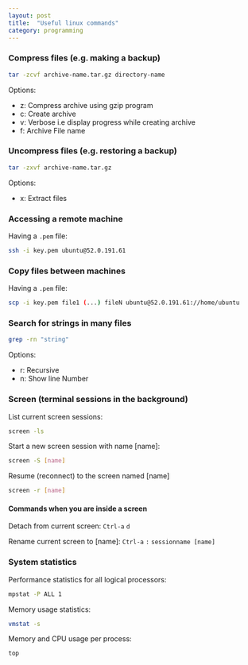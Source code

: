 ```yaml
---
layout: post
title:  "Useful linux commands"
category: programming
---
```


<!-- # Useful linux commands -->

### Compress files (e.g. making a backup)
```bash
tar -zcvf archive-name.tar.gz directory-name
```
Options:
- z: Compress archive using gzip program
- c: Create archive
- v: Verbose i.e display progress while creating archive
- f: Archive File name

### Uncompress files (e.g. restoring a backup)
```bash
tar -zxvf archive-name.tar.gz
```
Options:
- x: Extract files


### Accessing a remote machine
Having a `.pem` file:
```bash
ssh -i key.pem ubuntu@52.0.191.61
```


### Copy files between machines
Having a `.pem` file:
```bash
scp -i key.pem file1 (...) fileN ubuntu@52.0.191.61://home/ubuntu
```


### Search for strings in many files
```bash
grep -rn "string"
```
Options:
- r: Recursive
- n: Show line Number


### Screen (terminal sessions in the background)

List current screen sessions:
```bash
screen -ls
```

Start a new screen session with name [name]:
```bash
screen -S [name]
```

Resume (reconnect) to the screen named [name]
```bash
screen -r [name]
```

#### Commands when you are inside a screen

Detach from current screen:
`Ctrl-a` `d`

Rename current screen to [name]:
`Ctrl-a` `:` `sessionname [name]`


### System statistics

Performance statistics for all logical processors:
```bash
mpstat -P ALL 1
```

Memory usage statistics:
```bash
vmstat -s
```

Memory and CPU usage per process:
```bash
top
```
